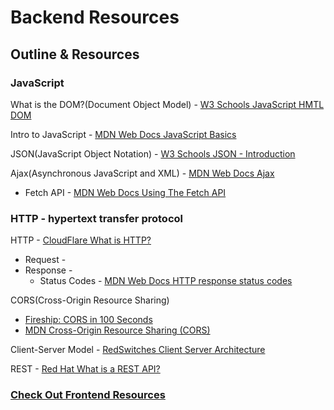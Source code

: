 # Backend Resources

## Outline & Resources

### JavaScript
What is the DOM?(Document Object Model) - [W3 Schools JavaScript HMTL DOM](https://www.w3schools.com/js/js_htmldom.asp)

Intro to JavaScript - [MDN Web Docs JavaScript Basics](https://developer.mozilla.org/en-US/docs/Learn/Getting_started_with_the_web/JavaScript_basics)

JSON(JavaScript Object Notation) - [W3 Schools JSON - Introduction](https://www.w3schools.com/js/js_json_intro.asp)

Ajax(Asynchronous JavaScript and XML) - [MDN Web Docs Ajax](https://developer.mozilla.org/en-US/docs/Glossary/AJAX)
  - Fetch API - [MDN Web Docs Using The Fetch API](https://developer.mozilla.org/en-US/docs/Web/API/Fetch_API/Using_Fetch)

### HTTP - hypertext transfer protocol
HTTP - [CloudFlare What is HTTP?](https://www.cloudflare.com/learning/ddos/glossary/hypertext-transfer-protocol-http/)
  - Request - 
  - Response - 
    - Status Codes - [MDN Web Docs HTTP response status codes](https://developer.mozilla.org/en-US/docs/Web/HTTP/Status)

CORS(Cross-Origin Resource Sharing)
  - [Fireship: CORS in 100 Seconds](https://www.youtube.com/watch?v=4KHiSt0oLJ0)
  - [MDN Cross-Origin Resource Sharing (CORS)](https://developer.mozilla.org/en-US/docs/Web/HTTP/CORS)


Client-Server Model - [RedSwitches Client Server Architecture](https://www.redswitches.com/blog/client-server-architecture/)

REST - [Red Hat What is a REST API?](https://www.redhat.com/en/topics/api/what-is-a-rest-api)



### [Check Out Frontend Resources](https://github.com/angel-721/code-school-2024-resources/blob/main/frontend/README.md)
